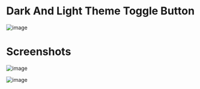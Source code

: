 # Dark And Light Theme Toggle Button

![image](https://user-images.githubusercontent.com/72864817/173788759-01277117-a6cd-4208-8c03-9021bc0a0240.png)

# Screenshots

![image](https://user-images.githubusercontent.com/72864817/174475830-d29fdc00-b670-4875-8d69-5f60bb96c5ff.png)

![image](https://user-images.githubusercontent.com/72864817/174475861-9bdbf464-afe5-4543-896f-0173d920fc8a.png)
